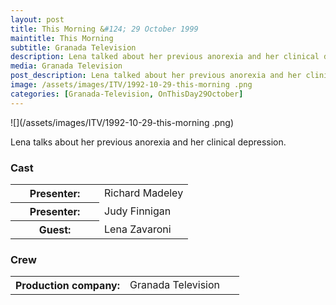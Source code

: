 ```yaml
---
layout: post
title: This Morning &#124; 29 October 1999
maintitle: This Morning
subtitle: Granada Television
description: Lena talked about her previous anorexia and her clinical depression.
media: Granada Television
post_description: Lena talked about her previous anorexia and her clinical depression.
image: /assets/images/ITV/1992-10-29-this-morning .png
categories: [Granada-Television, OnThisDay29October]
---
```


![](/assets/images/ITV/1992-10-29-this-morning .png)

Lena talks about her previous anorexia and her clinical depression.

### Cast
<table>
<tr><th style="width:50%;">Presenter:</th><td style="width:50%;">Richard Madeley</td></tr>
<tr><th>Presenter:</th><td>Judy Finnigan</td></tr>
<tr><th>Guest:</th><td>Lena Zavaroni</td></tr>
</table>

### Crew
<table>
<tr><th style="width:50%;">Production company:</th><td style="width:50%;">Granada Television</td></tr>
</table>

